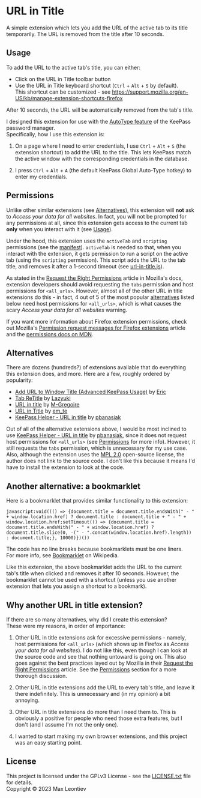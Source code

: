# URL in Title
A simple extension which lets you add the URL of the active tab to its title temporarily. The URL is removed from the title after 10 seconds.

## Usage
To add the URL to the active tab's title, you can either:
- Click on the URL in Title toolbar button
- Use the URL in Title keyboard shortcut (`Ctrl` + `Alt` + `S` by default).\
This shortcut can be customized - see https://support.mozilla.org/en-US/kb/manage-extension-shortcuts-firefox

After 10 seconds, the URL will be automatically removed from the tab's title.

I designed this extension for use with the [AutoType feature](https://keepass.info/help/base/autotype.html) of the KeePass password manager.\
Specifically, how I use this extension is:
1. On a page where I need to enter credentials, I use `Ctrl` + `Alt` + `S` (the extension shortcut) to add the URL to the title. This lets KeePass match the active window with the corresponding credentials in the database.

2. I press `Ctrl` + `Alt` + `A` (the default KeePass Global Auto-Type hotkey) to enter my credentials. 

## Permissions

Unlike other similar extensions (see [Alternatives](#alternatives)), this extension will **not** ask to *Access your data for all websites*. In fact, you will not be prompted for any permissions at all, since this extension gets access to the current tab **only** when you interact with it (see [Usage](#usage)).

Under the hood, this extension uses the `activeTab` and `scripting` permissions (see the [manifest](manifest.json)). `activeTab` is needed so that, when you interact with the extension, it gets permission to run a script on the active tab (using the `scripting` permission). This script adds the URL to the tab title, and removes it after a 1-second timeout (see [url-in-title.js](url-in-title.js)).

As stated in the [Request the Right Permissions](https://extensionworkshop.com/documentation/develop/request-the-right-permissions/) article in Mozilla's docs, extension developers should avoid requesting the `tabs` permission and host permissions for `<all_urls>`. However, almost all of the other URL in title extensions do this - in fact, 4 out of 5 of the most popular [alternatives](#alternatives) listed below need host permissions for `<all_urls>`, which is what causes the scary *Access your data for all websites* warning.

If you want more information about Firefox extension permissions, check out Mozilla's [Permission request messages for Firefox extensions](https://support.mozilla.org/en-US/kb/permission-request-messages-firefox-extensions) article and the [permissions docs on MDN](https://developer.mozilla.org/en-US/docs/Mozilla/Add-ons/WebExtensions/manifest.json/permissions).

## Alternatives
There are dozens (hundreds?) of extensions available that do everything this extension does, and more. Here are a few, roughly ordered by popularity:
- [Add URL to Window Title (Advanced KeePass Usage)](https://addons.mozilla.org/en-CA/firefox/addon/add-url-to-window-title/) by [Eric](https://addons.mozilla.org/en-CA/firefox/user/11022160/)
- [Tab ReTitle](https://addons.mozilla.org/en-CA/firefox/addon/tab-retitle/) by [Lazyuki](https://addons.mozilla.org/en-CA/firefox/user/13853154/)
- [URL in title](https://addons.mozilla.org/en-CA/firefox/addon/url-in-title-keepass/) by [M-Gregoire](https://addons.mozilla.org/en-CA/firefox/user/13512544/)
- [URL in Title](https://addons.mozilla.org/en-CA/firefox/addon/title-has-url/) by [em_te](https://addons.mozilla.org/en-CA/firefox/user/194/)
- [KeePass Helper - URL in title](https://addons.mozilla.org/en-CA/firefox/addon/keepass-helper-url-in-title/) by [pbanasiak](https://addons.mozilla.org/en-CA/firefox/user/1894772/)

Out of all of the alternative extensions above, I would be most inclined to use [KeePass Helper - URL in title](https://addons.mozilla.org/en-CA/firefox/addon/keepass-helper-url-in-title/) by [pbanasiak](https://addons.mozilla.org/en-CA/firefox/user/1894772/), since it does not request host permissions for `<all_urls>` (see [Permissions](#permissions) for more info). However, it still requests the `tabs` permission, which is unnecessary for my use case. Also, although the extension uses the [MPL 2.0](http://www.mozilla.org/MPL/2.0/) open-source license, the author does not link to the source code. I don't like this because it means I'd have to install the extension to look at the code.

## Another alternative: a bookmarklet

Here is a bookmarklet that provides similar functionality to this extension:
```
javascript:void((() => {document.title = document.title.endsWith(" - " + window.location.href) ? document.title : document.title + " - " + window.location.href;setTimeout(() => {document.title = document.title.endsWith(" - " + window.location.href) ? document.title.slice(0, -(" - ".concat(window.location.href).length)) : document.title;}, 10000)})())
```
The code has no line breaks because bookmarklets must be one liners.\
For more info, see [Bookmarklet](https://en.wikipedia.org/wiki/Bookmarklet) on Wikipedia.

Like this extension, the above bookmarklet adds the URL to the current tab's title when clicked and removes it after 10 seconds. However, the bookmarklet cannot be used with a shortcut (unless you use another extension that lets you assign a shortcut to a bookmark).

## Why another URL in title extension?
If there are so many alternatives, why did I create this extension?\
These were my reasons, in order of importance:

1. Other URL in title extensions ask for excessive permissions - namely, host permissions for `<all_urls>` (which shows up in Firefox as *Access your data for all websites*). I do not like this, even though I can look at the source code and see that nothing untoward is going on. This also goes against the best practices layed out by Mozilla in their [Request the Right Permissions](https://extensionworkshop.com/documentation/develop/request-the-right-permissions/) article. See the [Permissions](#permissions) section for a more thorough discussion.

2. Other URL in title extensions add the URL to every tab's title, and leave it there indefinitely. This is unnecessary and (in my opinion) a bit annoying.

3. Other URL in title extensions do more than I need them to. This is obviously a positive for people who need those extra features, but I don't (and I assume I'm not the only one).

4. I wanted to start making my own browser extensions, and this project was an easy starting point.

## License

This project is licensed under the GPLv3 License - see the [LICENSE.txt](LICENSE.txt) file for details.\
Copyright © 2023 Max Leontiev
